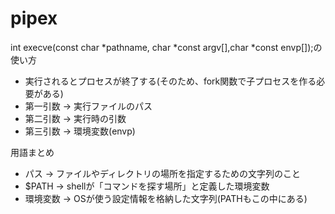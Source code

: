 # pipex

int execve(const char *pathname, char *const argv[],char *const envp[]);の使い方
- 実行されるとプロセスが終了する(そのため、fork関数で子プロセスを作る必要がある)
- 第一引数 -> 実行ファイルのパス
- 第二引数 -> 実行時の引数
- 第三引数 -> 環境変数(envp)



用語まとめ

- パス		-> ファイルやディレクトリの場所を指定するための文字列のこと
- $PATH		-> shellが「コマンドを探す場所」と定義した環境変数
- 環境変数	-> OSが使う設定情報を格納した文字列(PATHもこの中にある)